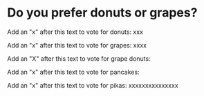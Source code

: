 # Do you prefer donuts or grapes?

Add an "x" after this text to vote for donuts: xxx

Add an "x" after this text to vote for grapes: xxxx

Add an "X" after this text to vote for grape donuts:

Add an "x" after this text to vote for pancakes:

Add an "x" after this text to vote for pikas: xxxxxxxxxxxxxxx